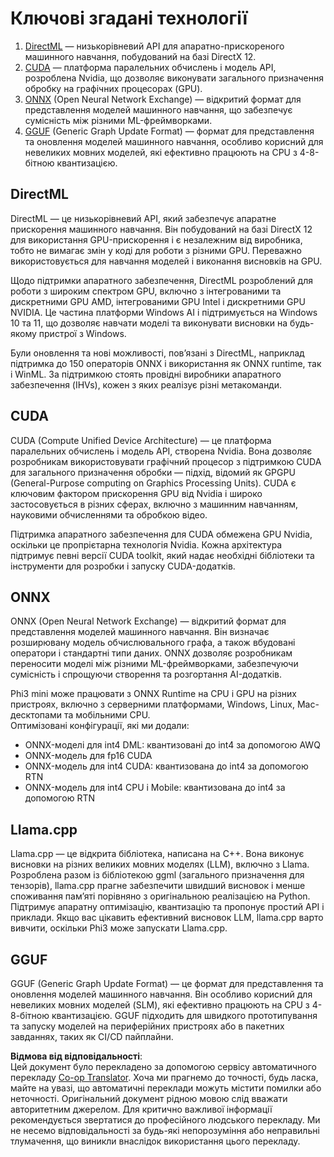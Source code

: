 <!--
CO_OP_TRANSLATOR_METADATA:
{
  "original_hash": "9841486ba4cf2590fabe609b925b00eb",
  "translation_date": "2025-07-16T18:49:14+00:00",
  "source_file": "md/01.Introduction/01/01.Understandingtech.md",
  "language_code": "uk"
}
-->
# Ключові згадані технології

1. [DirectML](https://learn.microsoft.com/windows/ai/directml/dml?WT.mc_id=aiml-138114-kinfeylo) — низькорівневий API для апаратно-прискореного машинного навчання, побудований на базі DirectX 12.  
2. [CUDA](https://blogs.nvidia.com/blog/what-is-cuda-2/) — платформа паралельних обчислень і модель API, розроблена Nvidia, що дозволяє виконувати загального призначення обробку на графічних процесорах (GPU).  
3. [ONNX](https://onnx.ai/) (Open Neural Network Exchange) — відкритий формат для представлення моделей машинного навчання, що забезпечує сумісність між різними ML-фреймворками.  
4. [GGUF](https://github.com/ggerganov/ggml/blob/master/docs/gguf.md) (Generic Graph Update Format) — формат для представлення та оновлення моделей машинного навчання, особливо корисний для невеликих мовних моделей, які ефективно працюють на CPU з 4-8-бітною квантизацією.

## DirectML

DirectML — це низькорівневий API, який забезпечує апаратне прискорення машинного навчання. Він побудований на базі DirectX 12 для використання GPU-прискорення і є незалежним від виробника, тобто не вимагає змін у коді для роботи з різними GPU. Переважно використовується для навчання моделей і виконання висновків на GPU.

Щодо підтримки апаратного забезпечення, DirectML розроблений для роботи з широким спектром GPU, включно з інтегрованими та дискретними GPU AMD, інтегрованими GPU Intel і дискретними GPU NVIDIA. Це частина платформи Windows AI і підтримується на Windows 10 та 11, що дозволяє навчати моделі та виконувати висновки на будь-якому пристрої з Windows.

Були оновлення та нові можливості, пов’язані з DirectML, наприклад підтримка до 150 операторів ONNX і використання як ONNX runtime, так і WinML. За підтримкою стоять провідні виробники апаратного забезпечення (IHVs), кожен з яких реалізує різні метакоманди.

## CUDA

CUDA (Compute Unified Device Architecture) — це платформа паралельних обчислень і модель API, створена Nvidia. Вона дозволяє розробникам використовувати графічний процесор з підтримкою CUDA для загального призначення обробки — підхід, відомий як GPGPU (General-Purpose computing on Graphics Processing Units). CUDA є ключовим фактором прискорення GPU від Nvidia і широко застосовується в різних сферах, включно з машинним навчанням, науковими обчисленнями та обробкою відео.

Підтримка апаратного забезпечення для CUDA обмежена GPU Nvidia, оскільки це пропрієтарна технологія Nvidia. Кожна архітектура підтримує певні версії CUDA toolkit, який надає необхідні бібліотеки та інструменти для розробки і запуску CUDA-додатків.

## ONNX

ONNX (Open Neural Network Exchange) — відкритий формат для представлення моделей машинного навчання. Він визначає розширювану модель обчислювального графа, а також вбудовані оператори і стандартні типи даних. ONNX дозволяє розробникам переносити моделі між різними ML-фреймворками, забезпечуючи сумісність і спрощуючи створення та розгортання AI-додатків.

Phi3 mini може працювати з ONNX Runtime на CPU і GPU на різних пристроях, включно з серверними платформами, Windows, Linux, Mac-десктопами та мобільними CPU.  
Оптимізовані конфігурації, які ми додали:

- ONNX-моделі для int4 DML: квантизовані до int4 за допомогою AWQ  
- ONNX-модель для fp16 CUDA  
- ONNX-модель для int4 CUDA: квантизована до int4 за допомогою RTN  
- ONNX-модель для int4 CPU і Mobile: квантизована до int4 за допомогою RTN  

## Llama.cpp

Llama.cpp — це відкрита бібліотека, написана на C++. Вона виконує висновки на різних великих мовних моделях (LLM), включно з Llama. Розроблена разом із бібліотекою ggml (загального призначення для тензорів), llama.cpp прагне забезпечити швидший висновок і менше споживання пам’яті порівняно з оригінальною реалізацією на Python. Підтримує апаратну оптимізацію, квантизацію та пропонує простий API і приклади. Якщо вас цікавить ефективний висновок LLM, llama.cpp варто вивчити, оскільки Phi3 може запускати Llama.cpp.

## GGUF

GGUF (Generic Graph Update Format) — це формат для представлення та оновлення моделей машинного навчання. Він особливо корисний для невеликих мовних моделей (SLM), які ефективно працюють на CPU з 4-8-бітною квантизацією. GGUF підходить для швидкого прототипування та запуску моделей на периферійних пристроях або в пакетних завданнях, таких як CI/CD пайплайни.

**Відмова від відповідальності**:  
Цей документ було перекладено за допомогою сервісу автоматичного перекладу [Co-op Translator](https://github.com/Azure/co-op-translator). Хоча ми прагнемо до точності, будь ласка, майте на увазі, що автоматичні переклади можуть містити помилки або неточності. Оригінальний документ рідною мовою слід вважати авторитетним джерелом. Для критично важливої інформації рекомендується звертатися до професійного людського перекладу. Ми не несемо відповідальності за будь-які непорозуміння або неправильні тлумачення, що виникли внаслідок використання цього перекладу.